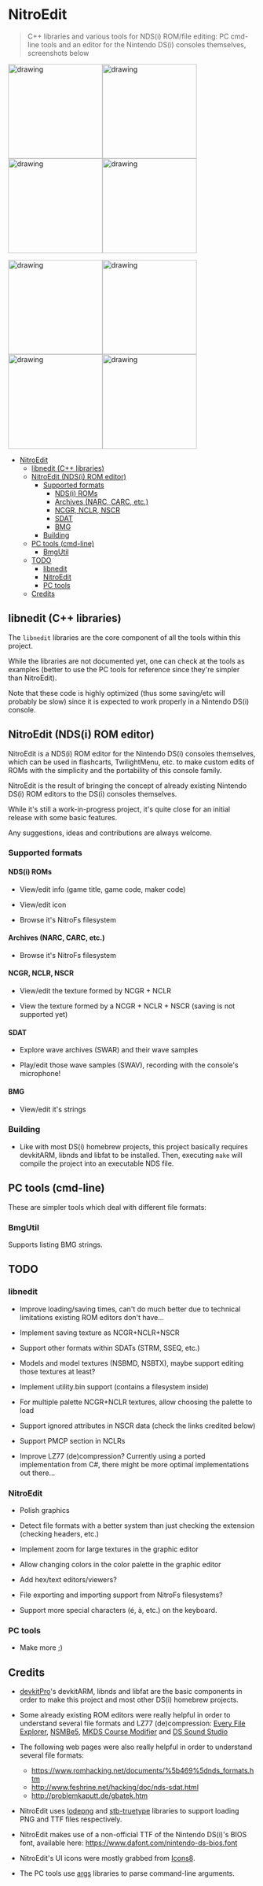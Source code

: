 # NitroEdit

> C++ libraries and various tools for NDS(i) ROM/file editing: PC cmd-line tools and an editor for the Nintendo DS(i) consoles themselves, screenshots below

<img src="NitroEdit/screenshots/0.png" alt="drawing" width="192"/><img src="NitroEdit/screenshots/1.png" alt="drawing" width="192"/><img src="NitroEdit/screenshots/2.png" alt="drawing" width="192"/><img src="NitroEdit/screenshots/3.png" alt="drawing" width="192"/>

<img src="NitroEdit/screenshots/4.png" alt="drawing" width="192"/><img src="NitroEdit/screenshots/5.png" alt="drawing" width="192"/><img src="NitroEdit/screenshots/6.png" alt="drawing" width="192"/><img src="NitroEdit/screenshots/7.png" alt="drawing" width="192"/>

- [NitroEdit](#nitroedit)
  - [libnedit (C++ libraries)](#libnedit-c-libraries)
  - [NitroEdit (NDS(i) ROM editor)](#nitroedit-ndsi-rom-editor)
    - [Supported formats](#supported-formats)
      - [NDS(i) ROMs](#ndsi-roms)
      - [Archives (NARC, CARC, etc.)](#archives-narc-carc-etc)
      - [NCGR, NCLR, NSCR](#ncgr-nclr-nscr)
      - [SDAT](#sdat)
      - [BMG](#bmg)
    - [Building](#building)
  - [PC tools (cmd-line)](#pc-tools-cmd-line)
    - [BmgUtil](#bmgutil)
  - [TODO](#todo)
    - [libnedit](#libnedit)
    - [NitroEdit](#nitroedit-1)
    - [PC tools](#pc-tools)
  - [Credits](#credits)

## libnedit (C++ libraries)

The `libnedit` libraries are the core component of all the tools within this project.

While the libraries are not documented yet, one can check at the tools as examples (better to use the PC tools for reference since they're simpler than NitroEdit).

Note that these code is highly optimized (thus some saving/etc will probably be slow) since it is expected to work properly in a Nintendo DS(i) console.

## NitroEdit (NDS(i) ROM editor)

NitroEdit is a NDS(i) ROM editor for the Nintendo DS(i) consoles themselves, which can be used in flashcarts, TwilightMenu, etc. to make custom edits of ROMs with the simplicity and the portability of this console family.

NitroEdit is the result of bringing the concept of already existing Nintendo DS(i) ROM editors to the DS(i) consoles themselves.

While it's still a work-in-progress project, it's quite close for an initial release with some basic features.

Any suggestions, ideas and contributions are always welcome.

### Supported formats

#### NDS(i) ROMs

- View/edit info (game title, game code, maker code)

- View/edit icon

- Browse it's NitroFs filesystem

#### Archives (NARC, CARC, etc.)

- Browse it's NitroFs filesystem

#### NCGR, NCLR, NSCR

- View/edit the texture formed by NCGR + NCLR

- View the texture formed by a NCGR + NCLR + NSCR (saving is not supported yet)

#### SDAT

- Explore wave archives (SWAR) and their wave samples

- Play/edit those wave samples (SWAV), recording with the console's microphone!

#### BMG

- View/edit it's strings

### Building

- Like with most DS(i) homebrew projects, this project basically requires devkitARM, libnds and libfat to be installed. Then, executing `make` will compile the project into an executable NDS file.

## PC tools (cmd-line)

These are simpler tools which deal with different file formats:

### BmgUtil

Supports listing BMG strings.

## TODO

### libnedit

- Improve loading/saving times, can't do much better due to technical limitations existing ROM editors don't have...

- Implement saving texture as NCGR+NCLR+NSCR

- Support other formats within SDATs (STRM, SSEQ, etc.)

- Models and model textures (NSBMD, NSBTX), maybe support editing those textures at least?

- Implement utility.bin support (contains a filesystem inside)

- For multiple palette NCGR+NCLR textures, allow choosing the palette to load

- Support ignored attributes in NSCR data (check the links credited below)

- Support PMCP section in NCLRs

- Improve LZ77 (de)compression? Currently using a ported implementation from C#, there might be more optimal implementations out there...

### NitroEdit

- Polish graphics

- Detect file formats with a better system than just checking the extension (checking headers, etc.)

- Implement zoom for large textures in the graphic editor

- Allow changing colors in the color palette in the graphic editor

- Add hex/text editors/viewers?

- File exporting and importing support from NitroFs filesystems?

- Support more special characters (é, à, etc.) on the keyboard.

### PC tools

- Make more ;)

## Credits

- [devkitPro](https://github.com/devkitPro)'s devkitARM, libnds and libfat are the basic components in order to make this project and most other DS(i) homebrew projects.

- Some already existing ROM editors were really helpful in order to understand several file formats and LZ77 (de)compression: [Every File Explorer](https://github.com/Gericom/EveryFileExplorer), [NSMBe5](https://github.com/Dirbaio/NSMB-Editor), [MKDS Course Modifier](https://www.romhacking.net/utilities/1285/) and [DS Sound Studio](https://dswiki.garhoogin.com/page.jsp?name=DS%20Sound%20Studio)

- The following web pages were also really helpful in order to understand several file formats:
  - https://www.romhacking.net/documents/%5b469%5dnds_formats.htm
  - http://www.feshrine.net/hacking/doc/nds-sdat.html
  - http://problemkaputt.de/gbatek.htm

- NitroEdit uses [lodepng](https://github.com/lvandeve/lodepng) and [stb-truetype](https://github.com/nothings/stb/blob/master/stb_truetype.h) libraries to support loading PNG and TTF files respectively.

- NitroEdit makes use of a non-official TTF of the Nintendo DS(i)'s BIOS font, available here: https://www.dafont.com/nintendo-ds-bios.font

- NitroEdit's UI icons were mostly grabbed from [Icons8](https://icons8.com/).

- The PC tools use [args](https://github.com/Taywee/args) libraries to parse command-line arguments.